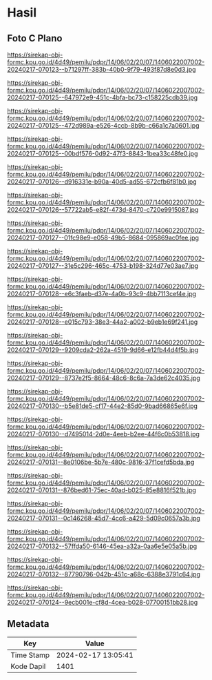 # Hasil

## Foto C Plano

https://sirekap-obj-formc.kpu.go.id/4d49/pemilu/pdpr/14/06/02/20/07/1406022007002-20240217-070123--b71297ff-383b-40b0-9f79-493f87d8e0d3.jpg

https://sirekap-obj-formc.kpu.go.id/4d49/pemilu/pdpr/14/06/02/20/07/1406022007002-20240217-070125--647972e9-451c-4bfa-bc73-c158225cdb39.jpg

https://sirekap-obj-formc.kpu.go.id/4d49/pemilu/pdpr/14/06/02/20/07/1406022007002-20240217-070125--472d989a-e526-4ccb-8b9b-c66a1c7a0601.jpg

https://sirekap-obj-formc.kpu.go.id/4d49/pemilu/pdpr/14/06/02/20/07/1406022007002-20240217-070125--00bdf576-0d92-47f3-8843-1bea33c48fe0.jpg

https://sirekap-obj-formc.kpu.go.id/4d49/pemilu/pdpr/14/06/02/20/07/1406022007002-20240217-070126--d916331e-b90a-40d5-ad55-672cfb6f81b0.jpg

https://sirekap-obj-formc.kpu.go.id/4d49/pemilu/pdpr/14/06/02/20/07/1406022007002-20240217-070126--57722ab5-e82f-473d-8470-c720e9915087.jpg

https://sirekap-obj-formc.kpu.go.id/4d49/pemilu/pdpr/14/06/02/20/07/1406022007002-20240217-070127--01fc98e9-e058-49b5-8684-095869ac0fee.jpg

https://sirekap-obj-formc.kpu.go.id/4d49/pemilu/pdpr/14/06/02/20/07/1406022007002-20240217-070127--31e5c296-465c-4753-b198-324d77e03ae7.jpg

https://sirekap-obj-formc.kpu.go.id/4d49/pemilu/pdpr/14/06/02/20/07/1406022007002-20240217-070128--e6c3faeb-d37e-4a0b-93c9-4bb7113cef4e.jpg

https://sirekap-obj-formc.kpu.go.id/4d49/pemilu/pdpr/14/06/02/20/07/1406022007002-20240217-070128--e015c793-38e3-44a2-a002-b9eb1e69f241.jpg

https://sirekap-obj-formc.kpu.go.id/4d49/pemilu/pdpr/14/06/02/20/07/1406022007002-20240217-070129--9209cda2-262a-4519-9d66-e12fb44d4f5b.jpg

https://sirekap-obj-formc.kpu.go.id/4d49/pemilu/pdpr/14/06/02/20/07/1406022007002-20240217-070129--8737e2f5-8664-48c6-8c6a-7a3de62c4035.jpg

https://sirekap-obj-formc.kpu.go.id/4d49/pemilu/pdpr/14/06/02/20/07/1406022007002-20240217-070130--b5e81de5-cf17-44e2-85d0-9bad66865e6f.jpg

https://sirekap-obj-formc.kpu.go.id/4d49/pemilu/pdpr/14/06/02/20/07/1406022007002-20240217-070130--d7495014-2d0e-4eeb-b2ee-44f6c0b53818.jpg

https://sirekap-obj-formc.kpu.go.id/4d49/pemilu/pdpr/14/06/02/20/07/1406022007002-20240217-070131--8e0106be-5b7e-480c-9816-37f1cefd5bda.jpg

https://sirekap-obj-formc.kpu.go.id/4d49/pemilu/pdpr/14/06/02/20/07/1406022007002-20240217-070131--876bed61-75ec-40ad-b025-85e8816f521b.jpg

https://sirekap-obj-formc.kpu.go.id/4d49/pemilu/pdpr/14/06/02/20/07/1406022007002-20240217-070131--0c146268-45d7-4cc6-a429-5d09c0657a3b.jpg

https://sirekap-obj-formc.kpu.go.id/4d49/pemilu/pdpr/14/06/02/20/07/1406022007002-20240217-070132--57ffda50-6146-45ea-a32a-0aa6e5e05a5b.jpg

https://sirekap-obj-formc.kpu.go.id/4d49/pemilu/pdpr/14/06/02/20/07/1406022007002-20240217-070132--87790796-042b-451c-a68c-6388e3791c64.jpg

https://sirekap-obj-formc.kpu.go.id/4d49/pemilu/pdpr/14/06/02/20/07/1406022007002-20240217-070124--9ecb001e-cf8d-4cea-b028-07700151bb28.jpg


## Metadata

| Key        | Value               |
| ---------- | ------------------- |
| Time Stamp | 2024-02-17 13:05:41 |
| Kode Dapil | 1401                |



